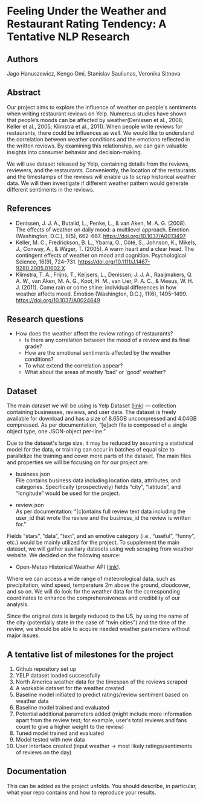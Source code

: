 # Feeling Under the Weather and Restaurant Rating Tendency: A Tentative NLP Research 

## Authors
Jago Hanuszewicz, Kengo Omi, Stanislav Sauliunas, Veronika Sitnova 

## Abstract
Our project aims to explore the influence of weather on people's sentiments when writing restaurant reviews on Yelp. Numerous studies have shown that people’s moods can be affected by weather(Denissen et al., 2008; Keller et al., 2005; Klimstra et al., 2011). When people write reviews for restaurants, there could be influences as well. We would like to understand the correlation between weather conditions and the emotions reflected in the written reviews. By examining this relationship, we can gain valuable insights into consumer behavior and decision-making.

We will use dataset released by Yelp, containing details from the reviews, reviewers, and the restaurants. Conveniently, the location of the restaurants and the timestamps of the reviews will enable us to scrap historical weather data. We will then investigate if different weather pattern would generate different sentiments in the reviews.


## References
* Denissen, J. J. A., Butalid, L., Penke, L., & van Aken, M. A. G. (2008). The effects of weather on daily mood: a multilevel approach. Emotion (Washington, D.C.), 8(5), 662–667. https://doi.org/10.1037/A0013497
* Keller, M. C., Fredrickson, B. L., Ybarra, O., Côté, S., Johnson, K., Mikels, J., Conway, A., & Wager, T. (2005). A warm heart and a clear head. The contingent effects of weather on mood and cognition. Psychological Science, 16(9), 724–731. https://doi.org/10.1111/J.1467-9280.2005.01602.X
* Klimstra, T. A., Frijns, T., Keijsers, L., Denissen, J. J. A., Raaijmakers, Q. A. W., van Aken, M. A. G., Koot, H. M., van Lier, P. A. C., & Meeus, W. H. J. (2011). Come rain or come shine: individual differences in how weather affects mood. Emotion (Washington, D.C.), 11(6), 1495–1499. https://doi.org/10.1037/A0024649
 

## Research questions
* How does the weather affect the review ratings of restaurants?
    - Is there any correlation between the mood of a review and its final grade?
    - How are the emotional sentiments affected by the weather conditions?
    - To what extend the correlation appear?
    - What about the areas of mostly 'bad' or 'good' weather?

## Dataset
The main dataset we will be using is Yelp Dataset ([link](https://www.yelp.com/dataset/documentation/main)) — collection containing businesses, reviews, and user data. The dataset is freely available for download and has a size of 8.65GB uncompressed and 4.04GB compressed. As per documentation, “[e]ach file is composed of a single object type, one JSON-object per-line.”

Due to the dataset's large size, it may be reduced by assuming a statistical model for the data, or training can occur in batches of equal size to parallelize the training and cover more parts of the dataset.
The main files and properties we will be focusing on for our project are:

* business.json <br>
File contains business data including location data, attributes, and categories. Specifically (prospectively) fields “city”, “latitude”, and “longitude” would be used for the project. 

* review.json <br>
As per documentation: “[c]ontains full review text data including the user_id that wrote the review and the business_id the review is written for.”

Fields “stars”, “data”, “text”, and an emotive category (i.e., “useful”, “funny”, etc.) would be mainly utilized for the project.
To supplement the main dataset, we will gather auxiliary datasets using web scraping from weather website. We decided on the following source:

* Open-Meteo Historical Weather API ([link](https://open-meteo.com/en/docs/historical-weather-api)). 

Where we can access a wide range of meteorological data, such as precipitation, wind speed, temperature 2m above the ground, cloudcover, and so on. We will do look for the weather data for the corresponding coordinates to enhance the comprehensiveness and credibility of our analysis.

Since the original data is largely reduced to the US, by using the name of the city (potentially state in the case of "twin cities") and the time of the review, we should be able to acquire needed weather parameters without major issues.


## A tentative list of milestones for the project
1. Github repository set up
2. YELP dataset loaded successfully
3. North America weather data for the timespan of the reviews scraped
4. A workable dataset for the weather created
5. Baseline model initiated to predict ratings/review sentiment based on weather data
6. Baseline model trained and evaluated
7. Potential additional parameters added (might include more information apart from the review text; for example, user’s total reviews and fans count to give a higher weight to the review)
8. Tuned model trained and evaluated
9. Model tested with new data
10. User interface created (input weather -> most likely ratings/sentiments of reviews on the day)

## Documentation
This can be added as the project unfolds. You should describe, in particular, what your repo contains and how to reproduce your results.
